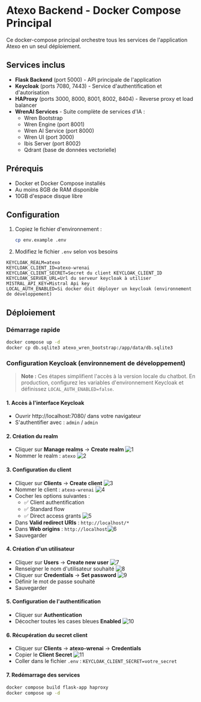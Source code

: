 # Atexo Backend - Docker Compose Principal

Ce docker-compose principal orchestre tous les services de l'application Atexo en un seul déploiement.

## Services inclus

- **Flask Backend** (port 5000) - API principale de l'application
- **Keycloak** (ports 7080, 7443) - Service d'authentification et d'autorisation
- **HAProxy** (ports 3000, 8000, 8001, 8002, 8404) - Reverse proxy et load balancer
- **WrenAI Services** - Suite complète de services d'IA :
  - Wren Bootstrap
  - Wren Engine (port 8001)
  - Wren AI Service (port 8000)
  - Wren UI (port 3000)
  - Ibis Server (port 8002)
  - Qdrant (base de données vectorielle)

## Prérequis

- Docker et Docker Compose installés
- Au moins 8GB de RAM disponible
- 10GB d'espace disque libre

## Configuration

1. Copiez le fichier d'environnement :
   ```bash
   cp env.example .env
   ```

2. Modifiez le fichier `.env` selon vos besoins
```
KEYCLOAK_REALM=atexo
KEYCLOAK_CLIENT_ID=atexo-wrenai
KEYCLOAK_CLIENT_SECRET=Secret du client KEYCLOAK_CLIENT_ID
KEYCLOAK_SERVER_URL=Url du serveur keycloak à utiliser
MISTRAL_API_KEY=Mistral Api key
LOCAL_AUTH_ENABLED=Si docker doit déployer un keycloak (environnement de développement)
```
## Déploiement

### Démarrage rapide

```bash
docker compose up -d
docker cp db.sqlite3 atexo_wren_bootstrap:/app/data/db.sqlite3
```

### Configuration Keycloak (environnement de développement)

> **Note :** Ces étapes simplifient l'accès à la version locale du chatbot. En production, configurez les variables d'environnement Keycloak et définissez `LOCAL_AUTH_ENABLED=false`.

#### 1. Accès à l'interface Keycloak
- Ouvrir http://localhost:7080/ dans votre navigateur
- S'authentifier avec : `admin` / `admin`

#### 2. Création du realm
- Cliquer sur **Manage realms** → **Create realm** ![1](assets/1.png)
- Nommer le realm : `atexo` ![2](assets/2.png)

#### 3. Configuration du client
- Cliquer sur **Clients** → **Create client** ![3](assets/3.png)
- Nommer le client : `atexo-wrenai` ![4](assets/4.png)
- Cocher les options suivantes :
  - ✅ Client authentification
  - ✅ Standard flow  
  - ✅ Direct access grants ![5](assets/5.png)
- Dans **Valid redirect URIs** : `http://localhost/*`
- Dans **Web origins** : `http://localhost`![6](assets/6.png)
- Sauvegarder

#### 4. Création d'un utilisateur
- Cliquer sur **Users** → **Create new user** ![7](assets/7.png)
- Renseigner le nom d'utilisateur souhaité ![8](assets/8.png)
- Cliquer sur **Credentials** → **Set password** ![9](assets/9.png)
- Définir le mot de passe souhaité
- Sauvegarder

#### 5. Configuration de l'authentification
- Cliquer sur **Authentication** 
- Décocher toutes les cases bleues **Enabled** ![10](assets/10.png)

#### 6. Récupération du secret client
- Cliquer sur **Clients** → **atexo-wrenai** → **Credentials**
- Copier le **Client Secret** ![11](assets/11.png)
- Coller dans le fichier `.env` : `KEYCLOAK_CLIENT_SECRET=votre_secret`

#### 7. Redémarrage des services
```bash
docker compose build flask-app haproxy
docker compose up -d
```